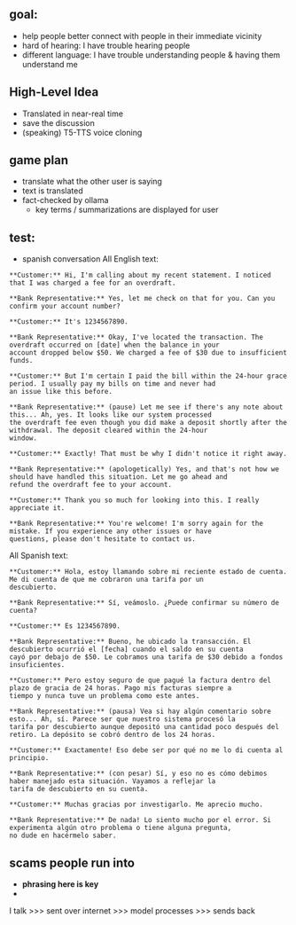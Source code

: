 ## goal:
- help people better connect with people in their immediate vicinity
- hard of hearing: I have trouble hearing people
- different language: I have trouble understanding people & having them understand me

## High-Level Idea
- Translated in near-real time
- save the discussion
- (speaking) T5-TTS voice cloning

## game plan
- translate what the other user is saying
- text is translated 
- fact-checked by ollama
    - key terms / summarizations are displayed for user

## test:
- spanish conversation
All English text:
```
**Customer:** Hi, I'm calling about my recent statement. I noticed that I was charged a fee for an overdraft.

**Bank Representative:** Yes, let me check on that for you. Can you confirm your account number?

**Customer:** It's 1234567890.

**Bank Representative:** Okay, I've located the transaction. The overdraft occurred on [date] when the balance in your
account dropped below $50. We charged a fee of $30 due to insufficient funds.

**Customer:** But I'm certain I paid the bill within the 24-hour grace period. I usually pay my bills on time and never had
an issue like this before.

**Bank Representative:** (pause) Let me see if there's any note about this... Ah, yes. It looks like our system processed
the overdraft fee even though you did make a deposit shortly after the withdrawal. The deposit cleared within the 24-hour
window.

**Customer:** Exactly! That must be why I didn't notice it right away.

**Bank Representative:** (apologetically) Yes, and that's not how we should have handled this situation. Let me go ahead and
refund the overdraft fee to your account.

**Customer:** Thank you so much for looking into this. I really appreciate it.

**Bank Representative:** You're welcome! I'm sorry again for the mistake. If you experience any other issues or have
questions, please don't hesitate to contact us.
```

All Spanish text: 
```
**Customer:** Hola, estoy llamando sobre mi reciente estado de cuenta. Me di cuenta de que me cobraron una tarifa por un
descubierto.

**Bank Representative:** Sí, veámoslo. ¿Puede confirmar su número de cuenta?

**Customer:** Es 1234567890.

**Bank Representative:** Bueno, he ubicado la transacción. El descubierto ocurrió el [fecha] cuando el saldo en su cuenta
cayó por debajo de $50. Le cobramos una tarifa de $30 debido a fondos insuficientes.

**Customer:** Pero estoy seguro de que pagué la factura dentro del plazo de gracia de 24 horas. Pago mis facturas siempre a
tiempo y nunca tuve un problema como este antes.

**Bank Representative:** (pausa) Vea si hay algún comentario sobre esto... Ah, sí. Parece ser que nuestro sistema procesó la
tarifa por descubierto aunque depositó una cantidad poco después del retiro. La depósito se cobró dentro de los 24 horas.

**Customer:** Exactamente! Eso debe ser por qué no me lo di cuenta al principio.

**Bank Representative:** (con pesar) Sí, y eso no es cómo debimos haber manejado esta situación. Vayamos a reflejar la
tarifa de descubierto en su cuenta.

**Customer:** Muchas gracias por investigarlo. Me aprecio mucho.

**Bank Representative:** De nada! Lo siento mucho por el error. Si experimenta algún otro problema o tiene alguna pregunta,
no dude en hacérmelo saber.
```


## scams people run into
- **phrasing here is key**
- 




I talk >>> sent over internet >>> model processes >>> sends back